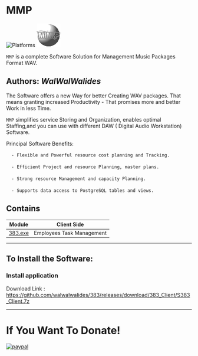 # MMP
![Platforms](https://img.shields.io/badge/Supported%20platforms-Win32%20and%20Win64-red.svg)
![](MMP.png)

`MMP` is a complete Software Solution for Management Music Packages Format WAV.


**Authors:**  *WalWalWalides*
------

The Software offers a new Way for better Creating WAV packages. That means granting increased Productivity - That promises more and better Work in less Time.

`MMP` simplifies service Storing and Organization, enables optimal Staffing,and you can use with different DAW ( Digital Audio Workstation) Software.




Principal Software Benefits:

      - Flexible and Powerful resource cost planning and Tracking.

      - Efficient Project and resource Planning, master plans.

      - Strong resource Management and capacity Planning.
      
      - Supports data access to PostgreSQL tables and views.


    
    


## Contains

| Module | Client Side | 
| --- | --- |
|[383.exe](https://github.com/walwalwalides/383/tree/master/Client/383)|Employees Task Management  |


------

## To Install the Software:

### Install application 
Download Link : https://github.com/walwalwalides/383/releases/download/383_Client/S383_Client.7z



------

# If You Want To Donate!

[![paypal](https://www.paypalobjects.com/en_US/i/btn/btn_donateCC_LG.gif)](https://www.paypal.com/cgi-bin/webscr?cmd=_s-xclick&hosted_button_id=Y79F36A9BGLHS&source=url)



